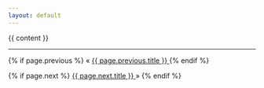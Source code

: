 ```yaml
---
layout: default
---
```


{{ content }}

<hr>

<section class="page-navigation">
  {% if page.previous %} 
    &laquo; 
    <a href="{{ page.previous.url }}">
      {{ page.previous.title }}
    </a>
  {% endif %}
  
  {% if page.next %}
    <a href="{{ page.next.url }}">
      {{ page.next.title }}
    </a>
    &raquo;
  {% endif %}
</section>
